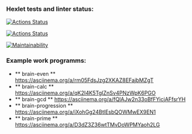### Hexlet tests and linter status:
[![Actions Status](https://github.com/KIvanAn/python-project-lvl1/workflows/hexlet-check/badge.svg)](https://github.com/KIvanAn/python-project-lvl1/actions)

[![Actions Status](https://github.com/KIvanAn/python-project-lvl1/workflows/check-lint/badge.svg)](https://github.com/KIvanAn/python-project-lvl1/actions)

[![Maintainability](https://api.codeclimate.com/v1/badges/a99a88d28ad37a79dbf6/maintainability)](https://codeclimate.com/github/KIvanAn/python-project-lvl1/maintainability)

### Example work programms:
- ** brain-even ** https://asciinema.org/a/rm05FdsJzg2XKAZ8EFajbMZgT
- ** brain-calc ** https://asciinema.org/a/qK2I4K5TgIZnSv4PNzWpK6PGO
- ** brain-gcd ** https://asciinema.org/a/fQlAJw2n33oBfFYicjAFfsrYH
- ** brain-progression ** https://asciinema.org/a/iXohGg24BtlEsbQOWMwEX9EN1
- ** brain-prime ** https://asciinema.org/a/D3dZ3Z36wtTMvDoWPMYaoh2LG
